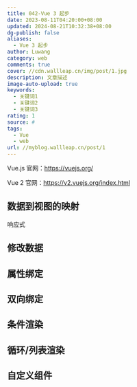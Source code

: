 ```yaml
---
title: 042-Vue 3 起步
date: 2023-08-11T04:20:00+08:00
updated: 2024-08-21T10:32:38+08:00
dg-publish: false
aliases:
  - Vue 3 起步
author: Luwang
category: web
comments: true
cover: //cdn.wallleap.cn/img/post/1.jpg
description: 文章描述
image-auto-upload: true
keywords:
  - 关键词1
  - 关键词2
  - 关键词3
rating: 1
source: #
tags:
  - Vue
  - web
url: //myblog.wallleap.cn/post/1
---
```


Vue.js 官网：<https://vuejs.org/>

Vue 2 官网：<https://v2.vuejs.org/index.html>

## 数据到视图的映射

响应式

## 修改数据

## 属性绑定

## 双向绑定

## 条件渲染

## 循环/列表渲染

## 自定义组件
